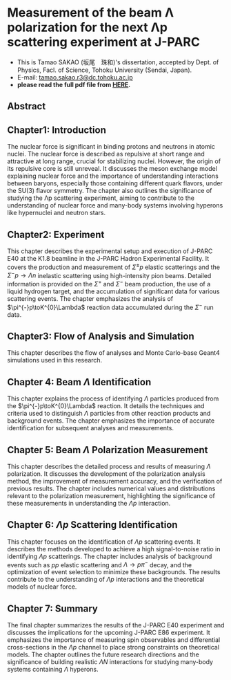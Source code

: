 # Measurement of the beam Λ polarization for the next Λp scattering experiment at J-PARC
- This is Tamao SAKAO (坂尾　珠和)'s dissertation, accepted by Dept. of Physics, Facl. of Science, Tohoku University (Sendai, Japan). 
- E-mail: tamao.sakao.r3@dc.tohoku.ac.jp
- **please read the full pdf file from [HERE](https://github.com/maoam0226/dthesis/main.pdf).**
## Abstract

## Chapter1: Introduction
The nuclear force is significant in binding protons and neutrons in atomic nuclei. The nuclear force is described as repulsive at short range and attractive at long range, crucial for stabilizing nuclei. However, the origin of its repulsive core is still unreveal. It discusses the meson exchange model explaining nuclear force and the importance of understanding interactions between baryons, especially those containing different quark flavors, under the SU(3) flavor symmetry. The chapter also outlines the significance of studying the Λp scattering experiment, aiming to contribute to the understanding of nuclear force and many-body systems involving hyperons like hypernuclei and neutron stars​​.

## Chapter2: Experiment
This chapter describes the experimental setup and execution of J-PARC E40 at the K1.8 beamline in the J-PARC Hadron Experimental Facility. It covers the production and measurement of $\Sigma^{\pm}p$ elastic scatterings and the $\Sigma^{-}p\to\Lambda n$ inelastic scattering using high-intensity pion beams. Detailed information is provided on the $\Sigma^{+}$ and $\Sigma^{−}$ beam production, the use of a liquid hydrogen target, and the accumulation of significant data for various scattering events. The chapter emphasizes the analysis of $\pi^{-}p\toK^{0}\Lambda$ reaction data accumulated during the $\Sigma^{-}$ run data​​.

## Chapter3: Flow of Analysis and Simulation
This chapter describes the flow of analyses and Monte Carlo-base Geant4 simulations used in this research. 

## Chapter 4: Beam $\Lambda$ Identification
This chapter explains the process of identifying $\Lambda$ particles produced from the $\pi^{-}p\toK^{0}\Lambda$ reaction. It details the techniques and criteria used to distinguish $\Lambda$ particles from other reaction products and background events. The chapter emphasizes the importance of accurate identification for subsequent analyses and measurements​​.

## Chapter 5: Beam $\Lambda$ Polarization Measurement
This chapter describes the detailed process and results of measuring $\Lambda$ polarization. It discusses the development of the polarization analysis method, the improvement of measurement accuracy, and the verification of previous results. The chapter includes numerical values and distributions relevant to the polarization measurement, highlighting the significance of these measurements in understanding the $\Lambda p$ interaction​​.

## Chapter 6: $\Lambda p$ Scattering Identification
This chapter focuses on the identification of $\Lambda p$ scattering events. It describes the methods developed to achieve a high signal-to-noise ratio in identifying $\Lambda p$ scatterings. The chapter includes analysis of background events such as $pp$ elastic scattering and $\Lambda\to p\pi^{-}$ decay, and the optimization of event selection to minimize these backgrounds. The results contribute to the understanding of $\Lambda p$ interactions and the theoretical models of nuclear force​​.

## Chapter 7: Summary
The final chapter summarizes the results of the J-PARC E40 experiment and discusses the implications for the upcoming J-PARC E86 experiment. It emphasizes the importance of measuring spin observables and differential cross-sections in the $\Lambda p$ channel to place strong constraints on theoretical models. The chapter outlines the future research directions and the significance of building realistic $\Lambda N$ interactions for studying many-body systems containing $\Lambda$ hyperons​​.
